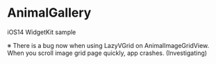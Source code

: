 # AnimalGallery

iOS14 WidgetKit sample

※ There is a bug now when using LazyVGrid on AnimalImageGridView. When you scroll image grid page quickly, app crashes. (Investigating)
